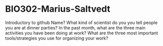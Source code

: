 # BIO302-Marius-Saltvedt
Introductory to github
Name?
What kind of scientist do you you tell people you are at dinner parties?
In the past month, what are the three main activities you have been doing at work?
What are the three most important tools/strategies you use for organizing your work?
